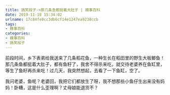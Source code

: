 ```yaml
---
title: 搞笑段子->那几条鱼都挺着大肚子 | 糗事百科
date: 2019-11-18 15:34:02
urlname: 17c84fe8cc3db6cf14e1247ea9238ccb
tags: 
- 糗事百科
categories:
- 糗事百科
- 搞笑段子
---
```

前段时间，乡下表弟给我送来了几条稻花鱼，一种生长在稻田里的野生大板鲫鱼！那几条鱼都挺着大肚子，都有鱼籽了，我舍不得杀来吃，就交待老婆养在鱼缸里，等生了鱼籽再杀来吃！过几天，我突然想起，去看了一下鱼缸，空了。

我问老婆，鱼呢？老婆回，我把它们都放生了呀，我不想那些小鱼仔生出来没有妈妈！卧糟，这是什么歪理啊？丈母娘能退货不？


